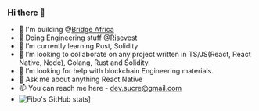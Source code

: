 ### Hi there 👋
- 🔭 I'm building @[Bridge Africa](www.bridge.africa)
- 🔭 Doing Engineering stuff @[Risevest](www.risevest.com)
- 🌱 I’m currently learning Rust, Solidity
- 👯 I’m looking to collaborate on any project written in TS/JS(React, React Native, Node), Golang, Rust and Solidity.
- 🤔 I’m looking for help with blockchain Engineering materials.
- 💬 Ask me about anything React Native
- 📫 You can reach me here - dev.sucre@gmail.com
- ![Fibo's GitHub stats](https://github-readme-stats.vercel.app/api?username=gmemmy)]
